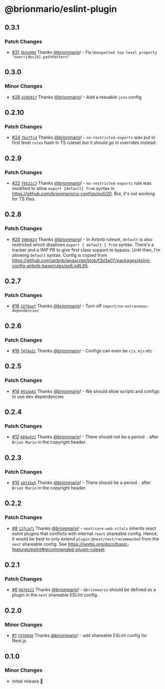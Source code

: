 # @brionmario/eslint-plugin

## 0.3.1

### Patch Changes

- [#31](https://github.com/brionmario/ui-configs/pull/31) [`3b5e00d`](https://github.com/brionmario/ui-configs/commit/3b5e00de185e0228c3573cdf67f32756408d8716) Thanks [@brionmario](https://github.com/brionmario)! - Fix `Unexpected top-level property "overrides[0].pathPattern"`

## 0.3.0

### Minor Changes

- [#28](https://github.com/brionmario/ui-configs/pull/28) [`d195917`](https://github.com/brionmario/ui-configs/commit/d195917792d1336bf2cd856a68c4565a13c6157c) Thanks [@brionmario](https://github.com/brionmario)! - Add a resuable `json` config

## 0.2.10

### Patch Changes

- [#24](https://github.com/brionmario/ui-configs/pull/24) [`7ba7fcd`](https://github.com/brionmario/ui-configs/commit/7ba7fcd023129bb77191d6938d251eadad210e3a) Thanks [@brionmario](https://github.com/brionmario)! - `no-restricted-exports` was put in first level `rules` hash in TS ruleset but it should go in overrides instead.

## 0.2.9

### Patch Changes

- [#22](https://github.com/brionmario/ui-configs/pull/22) [`f8521c3`](https://github.com/brionmario/ui-configs/commit/f8521c315184883fcdc5fe281c53550ad8b9464f) Thanks [@brionmario](https://github.com/brionmario)! - `no-restricted-exports` rule was modified to allow `export {default} from` syntax in https://github.com/brionmario/ui-configs/pull/20. But, it's not working for TS files.

## 0.2.8

### Patch Changes

- [#20](https://github.com/brionmario/ui-configs/pull/20) [`390d423`](https://github.com/brionmario/ui-configs/commit/390d42355bd402b3d1fdf6101f5afd2cb59e1b29) Thanks [@brionmario](https://github.com/brionmario)! - In Airbnb ruleset, `default` is also restricted which disallows `export { default } from` syntax. There's a tracker and a WIP PR to give first class support to bypass. Until then, I'm allowing `default` syntax. Config is copied from https://github.com/airbnb/javascript/blob/f3d3a07/packages/eslint-config-airbnb-base/rules/es6.js#L65.

## 0.2.7

### Patch Changes

- [#18](https://github.com/brionmario/ui-configs/pull/18) [`32f8aaf`](https://github.com/brionmario/ui-configs/commit/32f8aaf6b228a071e5c5c634b7818d7247578c4b) Thanks [@brionmario](https://github.com/brionmario)! - Turn off `import/no-extraneous-dependencies`

## 0.2.6

### Patch Changes

- [#16](https://github.com/brionmario/ui-configs/pull/16) [`74f4a2c`](https://github.com/brionmario/ui-configs/commit/74f4a2c0bc5c0b427d6779cf094b97dac0b7685c) Thanks [@brionmario](https://github.com/brionmario)! - Configs can even be `cjs`, `mjs` etc

## 0.2.5

### Patch Changes

- [#14](https://github.com/brionmario/ui-configs/pull/14) [`091da61`](https://github.com/brionmario/ui-configs/commit/091da61f439c02e0098b4b0051fb8275b88c6beb) Thanks [@brionmario](https://github.com/brionmario)! - We should allow scripts and configs to use dev dependencies

## 0.2.4

### Patch Changes

- [#12](https://github.com/brionmario/ui-configs/pull/12) [`689e433`](https://github.com/brionmario/ui-configs/commit/689e4333aa2a468b993be8bed49fee003ee08a16) Thanks [@brionmario](https://github.com/brionmario)! - There should not be a period `.` after `Brion Mario` in the copyright header.

## 0.2.3

### Patch Changes

- [#10](https://github.com/brionmario/ui-configs/pull/10) [`a9316e5`](https://github.com/brionmario/ui-configs/commit/a9316e5feac26c96ec054afbdd04c4e94bb7d824) Thanks [@brionmario](https://github.com/brionmario)! - There should be a period `.` after `Brion Mario` in the copyright header.

## 0.2.2

### Patch Changes

- [#8](https://github.com/brionmario/ui-configs/pull/8) [`12fca71`](https://github.com/brionmario/ui-configs/commit/12fca719df429fce80e4f07624ff8b8e19699e5f) Thanks [@brionmario](https://github.com/brionmario)! - `next/core-web-vitals` inherits react eslint plugins that conflicts with internal `react` shareable config. Hence, it would be best to only extend `plugin:@next/next/recommended` from the `next` shareable config. See https://nextjs.org/docs/basic-features/eslint#recommended-plugin-ruleset.

## 0.2.1

### Patch Changes

- [#6](https://github.com/brionmario/ui-configs/pull/6) [`967b522`](https://github.com/brionmario/ui-configs/commit/967b522141be43e558a0555c0b3a9672dfdcc118) Thanks [@brionmario](https://github.com/brionmario)! - `@brionmario` should be defined as a plugin in the `next` shareable ESLint config.

## 0.2.0

### Minor Changes

- [#1](https://github.com/brionmario/ui-configs/pull/1) [`fd76050`](https://github.com/brionmario/ui-configs/commit/fd7605085b4f6723f55526c49b88c4d0256c465e) Thanks [@brionmario](https://github.com/brionmario)! - add shareable ESLint config for Next.js

## 0.1.0

### Minor Changes

- initial release 🎉
